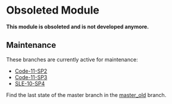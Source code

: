 Obsoleted Module
================

**This module is obsoleted and is not developed anymore.**

Maintenance
-----------

These branches are currently active for maintenance:
* [Code-11-SP2](../../tree/Code-11-SP2)
* [Code-11-SP3](../../tree/Code-11-SP3)
* [SLE-10-SP4](../../tree/SLE-10-SP4)

Find the last state of the master branch in the [master_old](../master_old) branch.

